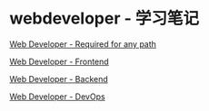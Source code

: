 # webdeveloper - 学习笔记
[Web Developer - Required for any path](https://www.yuque.com/kingdom/wngcvt)

[Web Developer - Frontend](https://www.yuque.com/kingdom/qe3gk7)

[Web Developer - Backend](https://www.yuque.com/kingdom/dpqglf)

[Web Developer - DevOps](https://www.yuque.com/kingdom/olf0cc)
